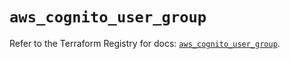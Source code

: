 # `aws_cognito_user_group`

Refer to the Terraform Registry for docs: [`aws_cognito_user_group`](https://registry.terraform.io/providers/hashicorp/aws/6.4.0/docs/resources/cognito_user_group).

